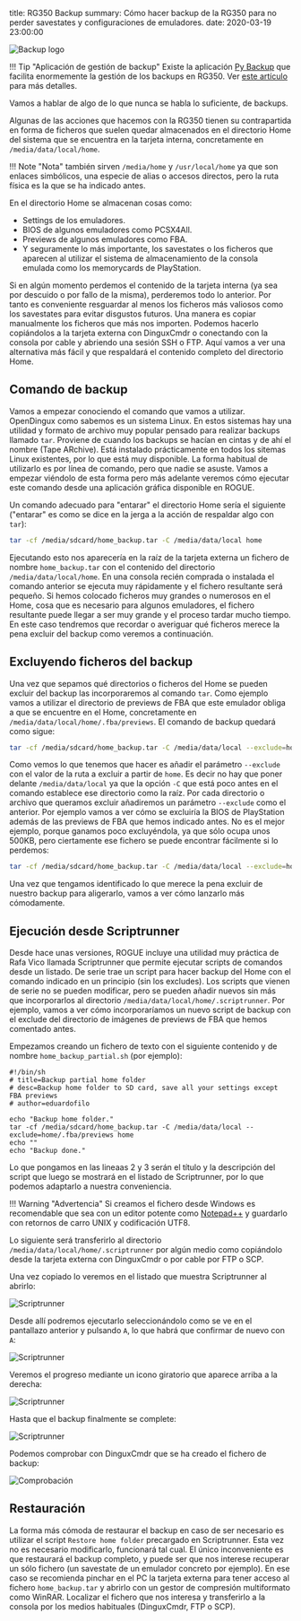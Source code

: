 title: RG350 Backup
summary: Cómo hacer backup de la RG350 para no perder savestates y configuraciones de emuladores.
date: 2020-03-19 23:00:00

![Backup logo](/images/posts/backup_logo.png)

!!! Tip "Aplicación de gestión de backup"
	Existe la aplicación [Py Backup](https://github.com/eduardofilo/RG350_py_backup) que facilita enormemente la gestión de los backups en RG350. Ver [este artículo](/2020-08-12-rg350_py_backup.html) para más detalles.

Vamos a hablar de algo de lo que nunca se habla lo suficiente, de backups.

Algunas de las acciones que hacemos con la RG350 tienen su contrapartida en forma de ficheros que suelen quedar almacenados en el directorio Home del sistema que se encuentra en la tarjeta interna, concretamente en `/media/data/local/home`.

!!! Note "Nota"
	también sirven `/media/home` y `/usr/local/home` ya que son enlaces simbólicos, una especie de alias o accesos directos, pero la ruta física es la que se ha indicado antes.

En el directorio Home se almacenan cosas como:

* Settings de los emuladores.
* BIOS de algunos emuladores como PCSX4All.
* Previews de algunos emuladores como FBA.
* Y seguramente lo más importante, los savestates o los ficheros que aparecen al utilizar el sistema de almacenamiento de la consola emulada como los memorycards de PlayStation.

Si en algún momento perdemos el contenido de la tarjeta interna (ya sea por descuido o por fallo de la misma), perderemos todo lo anterior. Por tanto es conveniente resguardar al menos los ficheros más valiosos como los savestates para evitar disgustos futuros. Una manera es copiar manualmente los ficheros que más nos importen. Podemos hacerlo copiándolos a la tarjeta externa con DinguxCmdr o conectando con la consola por cable y abriendo una sesión SSH o FTP. Aquí vamos a ver una alternativa más fácil y que respaldará el contenido completo del directorio Home.

## Comando de backup

Vamos a empezar conociendo el comando que vamos a utilizar. OpenDingux como sabemos es un sistema Linux. En estos sistemas hay una utilidad y formato de archivo muy popular pensado para realizar backups llamado `tar`. Proviene de cuando los backups se hacían en cintas y de ahí el nombre (Tape ARchive). Está instalado prácticamente en todos los sitemas Linux existentes, por lo que está muy disponible. La forma habitual de utilizarlo es por línea de comando, pero que nadie se asuste. Vamos a empezar viéndolo de esta forma pero más adelante veremos cómo ejecutar este comando desde una aplicación gráfica disponible en ROGUE.

Un comando adecuado para "entarar" el directorio Home sería el siguiente ("entarar" es como se dice en la jerga a la acción de respaldar algo con `tar`):

```bash
tar -cf /media/sdcard/home_backup.tar -C /media/data/local home
```

Ejecutando esto nos aparecería en la raíz de la tarjeta externa un fichero de nombre `home_backup.tar` con el contenido del directorio `/media/data/local/home`. En una consola recién comprada o instalada el comando anterior se ejecuta muy rápidamente y el fichero resultante será pequeño. Si hemos colocado ficheros muy grandes o numerosos en el Home, cosa que es necesario para algunos emuladores, el fichero resultante puede llegar a ser muy grande y el proceso tardar mucho tiempo. En este caso tendremos que recordar o averiguar qué ficheros merece la pena excluir del backup como veremos a continuación.

## Excluyendo ficheros del backup

Una vez que sepamos qué directorios o ficheros del Home se pueden excluir del backup las incorporaremos al comando `tar`. Como ejemplo vamos a utilizar el directorio de previews de FBA que este emulador obliga a que se encuentre en el Home, concretamente en `/media/data/local/home/.fba/previews`. El comando de backup quedará como sigue:

```bash
tar -cf /media/sdcard/home_backup.tar -C /media/data/local --exclude=home/.fba/previews home
```

Como vemos lo que tenemos que hacer es añadir el parámetro `--exclude` con el valor de la ruta a excluir a partir de `home`. Es decir no hay que poner delante `/media/data/local` ya que la opción `-C` que está poco antes en el comando establece ese directorio como la raíz. Por cada directorio o archivo que queramos excluir añadiremos un parámetro `--exclude` como el anterior. Por ejemplo vamos a ver cómo se excluiría la BIOS de PlayStation además de las previews de FBA que hemos indicado antes. No es el mejor ejemplo, porque ganamos poco excluyéndola, ya que sólo ocupa unos 500KB, pero ciertamente ese fichero se puede encontrar fácilmente si lo perdemos:

```bash
tar -cf /media/sdcard/home_backup.tar -C /media/data/local --exclude=home/.fba/previews --exclude=home/.pcsx4all/bios/SCPH1001.BIN home
```

Una vez que tengamos identificado lo que merece la pena excluir de nuestro backup para aligerarlo, vamos a ver cómo lanzarlo más cómodamente.

## Ejecución desde Scriptrunner

Desde hace unas versiones, ROGUE incluye una utilidad muy práctica de Rafa Vico llamada Scriptrunner que permite ejecutar scripts de comandos desde un listado. De serie trae un script para hacer backup del Home con el comando indicado en un principio (sin los excludes). Los scripts que vienen de serie no se pueden modificar, pero se pueden añadir nuevos sin más que incorporarlos al directorio `/media/data/local/home/.scriptrunner`. Por ejemplo, vamos a ver cómo incorporaríamos un nuevo script de backup con el exclude del directorio de imágenes de previews de FBA que hemos comentado antes.

Empezamos creando un fichero de texto con el siguiente contenido y de nombre `home_backup_partial.sh` (por ejemplo):

```
#!/bin/sh
# title=Backup partial home folder
# desc=Backup home folder to SD card, save all your settings except FBA previews
# author=eduardofilo

echo "Backup home folder."
tar -cf /media/sdcard/home_backup.tar -C /media/data/local --exclude=home/.fba/previews home
echo ""
echo "Backup done."
```

Lo que pongamos en las lineaas 2 y 3 serán el título y la descripción del script que luego se mostrará en el listado de Scriptrunner, por lo que podemos adaptarlo a nuestra conveniencia.

!!! Warning "Advertencia"
	Si creamos el fichero desde Windows es recomendable que sea con un editor potente como [Notepad++](https://notepad-plus-plus.org/) y guardarlo con retornos de carro UNIX y codificación UTF8.

Lo siguiente será transferirlo al directorio `/media/data/local/home/.scriptrunner` por algún medio como copiándolo desde la tarjeta externa con DinguxCmdr o por cable por FTP o SCP.

Una vez copiado lo veremos en el listado que muestra Scriptrunner al abrirlo:

![Scriptrunner](/images/posts/backup_scriptrunner1.png)

Desde allí podremos ejecutarlo seleccionándolo como se ve en el pantallazo anterior y pulsando `A`, lo que habrá que confirmar de nuevo con `A`:

![Scriptrunner](/images/posts/backup_scriptrunner2.png)

Veremos el progreso mediante un icono giratorio que aparece arriba a la derecha:

![Scriptrunner](/images/posts/backup_scriptrunner3.png)

Hasta que el backup finalmente se complete:

![Scriptrunner](/images/posts/backup_scriptrunner4.png)

Podemos comprobar con DinguxCmdr que se ha creado el fichero de backup:

![Comprobación](/images/posts/backup_dinguxcmdr.png)

## Restauración

La forma más cómoda de restaurar el backup en caso de ser necesario es utilizar el script `Restore home folder` precargado en Scriptrunner. Esta vez no es necesario modificarlo, funcionará tal cual. El único inconveniente es que restaurará el backup completo, y puede ser que nos interese recuperar un sólo fichero (un savestate de un emulador concreto por ejemplo). En ese caso se recomienda pinchar en el PC la tarjeta externa para tener acceso al fichero `home_backup.tar` y abrirlo con un gestor de compresión multiformato como WinRAR. Localizar el fichero que nos interesa y transferirlo a la consola por los medios habituales (DinguxCmdr, FTP o SCP).
